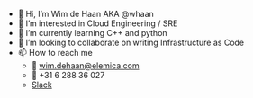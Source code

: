- 👋 Hi, I’m Wim de Haan AKA @whaan
- 👀 I’m interested in Cloud Engineering / SRE
- 🌱 I’m currently learning C++ and python
- 💞️ I’m looking to collaborate on writing Infrastructure as Code
- 📫 How to reach me
  - 📧 wim.dehaan@elemica.com
  - 📱 +31 6 288 36 027
  - [Slack](https://elemica.slack.com/archives/D03GWE29R1B)

<!---
whaan/whaan is a ✨ special ✨ repository because its `README.md` (this file) appears on your GitHub profile.
You can click the Preview link to take a look at your changes.
--->
